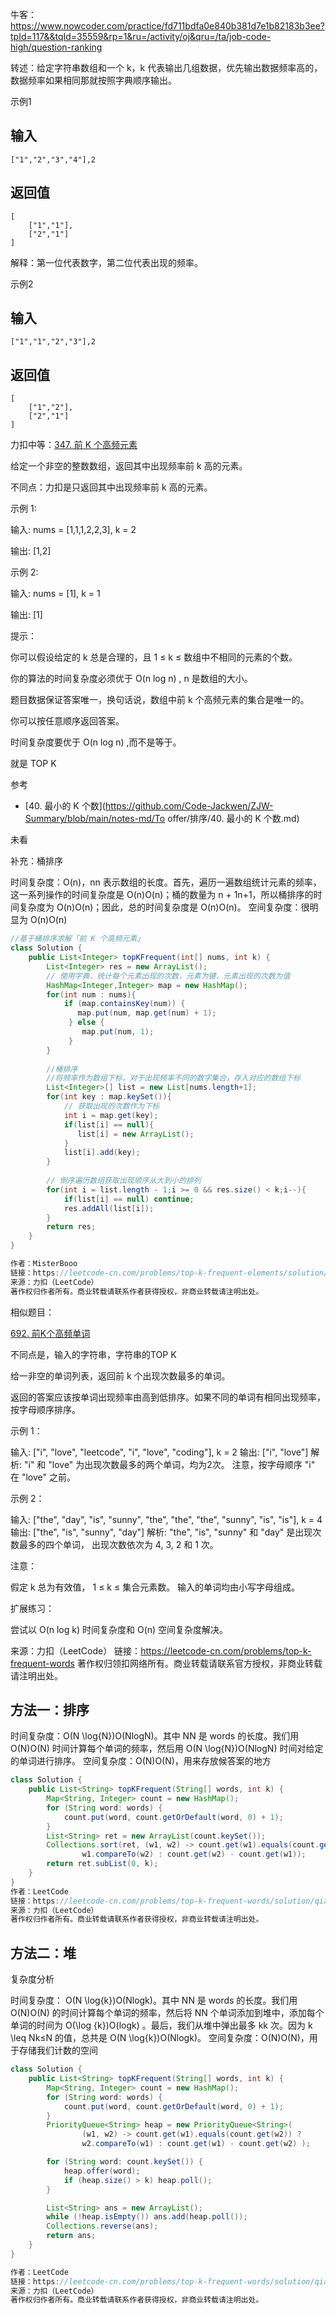 牛客：https://www.nowcoder.com/practice/fd711bdfa0e840b381d7e1b82183b3ee?tpId=117&&tqId=35559&rp=1&ru=/activity/oj&qru=/ta/job-code-high/question-ranking



转述：给定字符串数组和一个 k，k 代表输出几组数据，优先输出数据频率高的，数据频率如果相同那就按照字典顺序输出。



示例1

## 输入

```
["1","2","3","4"],2
```

## 返回值

```
[
	["1","1"],
	["2","1"]
]
```

解释：第一位代表数字，第二位代表出现的频率。





示例2

## 输入

```
["1","1","2","3"],2
```

## 返回值

```
[
	["1","2"],
	["2","1"]
]
```













力扣中等：[347. 前 K 个高频元素](https://leetcode-cn.com/problems/top-k-frequent-elements/)









给定一个非空的整数数组，返回其中出现频率前 k 高的元素。

不同点：力扣是只返回其中出现频率前 k 高的元素。





示例 1:

输入: nums = [1,1,1,2,2,3], k = 2

输出: [1,2]



示例 2:

输入: nums = [1], k = 1

输出: [1]




提示：

你可以假设给定的 k 总是合理的，且 1 ≤ k ≤ 数组中不相同的元素的个数。

你的算法的时间复杂度必须优于 O(n log n) , n 是数组的大小。

题目数据保证答案唯一，换句话说，数组中前 k 个高频元素的集合是唯一的。

你可以按任意顺序返回答案。



时间复杂度要优于 O(n log n) ,而不是等于。







就是 TOP K  

参考

- [40. 最小的 K 个数](https://github.com/Code-Jackwen/ZJW-Summary/blob/main/notes-md/To offer/排序/40. 最小的 K 个数.md)



未看

补充：桶排序

时间复杂度：O(n)，nn 表示数组的长度。首先，遍历一遍数组统计元素的频率，这一系列操作的时间复杂度是 O(n)O(n)；桶的数量为 n + 1n+1，所以桶排序的时间复杂度为 O(n)O(n)；因此，总的时间复杂度是 O(n)O(n)。
空间复杂度：很明显为 O(n)O(n)



````java
//基于桶排序求解「前 K 个高频元素」
class Solution {
    public List<Integer> topKFrequent(int[] nums, int k) {
        List<Integer> res = new ArrayList();
        // 使用字典，统计每个元素出现的次数，元素为键，元素出现的次数为值
        HashMap<Integer,Integer> map = new HashMap();
        for(int num : nums){
            if (map.containsKey(num)) {
               map.put(num, map.get(num) + 1);
             } else {
                map.put(num, 1);
             }
        }
        
        //桶排序
        //将频率作为数组下标，对于出现频率不同的数字集合，存入对应的数组下标
        List<Integer>[] list = new List[nums.length+1];
        for(int key : map.keySet()){
            // 获取出现的次数作为下标
            int i = map.get(key);
            if(list[i] == null){
               list[i] = new ArrayList();
            } 
            list[i].add(key);
        }
        
        // 倒序遍历数组获取出现顺序从大到小的排列
        for(int i = list.length - 1;i >= 0 && res.size() < k;i--){
            if(list[i] == null) continue;
            res.addAll(list[i]);
        }
        return res;
    }
}

作者：MisterBooo
链接：https://leetcode-cn.com/problems/top-k-frequent-elements/solution/leetcode-di-347-hao-wen-ti-qian-k-ge-gao-pin-yuan-/
来源：力扣（LeetCode）
著作权归作者所有。商业转载请联系作者获得授权，非商业转载请注明出处。
````







相似题目：

[692. 前K个高频单词](https://leetcode-cn.com/problems/top-k-frequent-words/)

不同点是，输入的字符串，字符串的TOP K





给一非空的单词列表，返回前 k 个出现次数最多的单词。

返回的答案应该按单词出现频率由高到低排序。如果不同的单词有相同出现频率，按字母顺序排序。

示例 1：

输入: ["i", "love", "leetcode", "i", "love", "coding"], k = 2
输出: ["i", "love"]
解析: "i" 和 "love" 为出现次数最多的两个单词，均为2次。
    注意，按字母顺序 "i" 在 "love" 之前。


示例 2：

输入: ["the", "day", "is", "sunny", "the", "the", "the", "sunny", "is", "is"], k = 4
输出: ["the", "is", "sunny", "day"]
解析: "the", "is", "sunny" 和 "day" 是出现次数最多的四个单词，
    出现次数依次为 4, 3, 2 和 1 次。


注意：

假定 k 总为有效值， 1 ≤ k ≤ 集合元素数。
输入的单词均由小写字母组成。


扩展练习：

尝试以 O(n log k) 时间复杂度和 O(n) 空间复杂度解决。

来源：力扣（LeetCode）
链接：https://leetcode-cn.com/problems/top-k-frequent-words
著作权归领扣网络所有。商业转载请联系官方授权，非商业转载请注明出处。



## 方法一：排序



时间复杂度：O(N \log{N})O(NlogN)。其中 NN 是 words 的长度。我们用 O(N)O(N) 时间计算每个单词的频率，然后用 O(N \log{N})O(NlogN) 时间对给定的单词进行排序。
空间复杂度：O(N)O(N)，用来存放候答案的地方

````java
class Solution {
    public List<String> topKFrequent(String[] words, int k) {
        Map<String, Integer> count = new HashMap();
        for (String word: words) {
            count.put(word, count.getOrDefault(word, 0) + 1);
        }
        List<String> ret = new ArrayList(count.keySet());
        Collections.sort(ret, (w1, w2) -> count.get(w1).equals(count.get(w2)) ?
                w1.compareTo(w2) : count.get(w2) - count.get(w1));
        return ret.subList(0, k);
    }
}
作者：LeetCode
链接：https://leetcode-cn.com/problems/top-k-frequent-words/solution/qian-kge-gao-pin-dan-ci-by-leetcode/
来源：力扣（LeetCode）
著作权归作者所有。商业转载请联系作者获得授权，非商业转载请注明出处。
````





## 方法二：堆

复杂度分析

时间复杂度： O(N \log{k})O(Nlogk)。其中 NN 是 words 的长度。我们用 O(N)O(N) 的时间计算每个单词的频率，然后将 NN 个单词添加到堆中，添加每个单词的时间为 O(\log {k})O(logk) 。最后，我们从堆中弹出最多 kk 次。因为 k \leq Nk≤N 的值，总共是 O(N \log{k})O(Nlogk)。
空间复杂度：O(N)O(N)，用于存储我们计数的空间

````java
class Solution {
    public List<String> topKFrequent(String[] words, int k) {
        Map<String, Integer> count = new HashMap();
        for (String word: words) {
            count.put(word, count.getOrDefault(word, 0) + 1);
        }
        PriorityQueue<String> heap = new PriorityQueue<String>(
                (w1, w2) -> count.get(w1).equals(count.get(w2)) ?
                w2.compareTo(w1) : count.get(w1) - count.get(w2) );

        for (String word: count.keySet()) {
            heap.offer(word);
            if (heap.size() > k) heap.poll();
        }

        List<String> ans = new ArrayList();
        while (!heap.isEmpty()) ans.add(heap.poll());
        Collections.reverse(ans);
        return ans;
    }
}

作者：LeetCode
链接：https://leetcode-cn.com/problems/top-k-frequent-words/solution/qian-kge-gao-pin-dan-ci-by-leetcode/
来源：力扣（LeetCode）
著作权归作者所有。商业转载请联系作者获得授权，非商业转载请注明出处。
````





